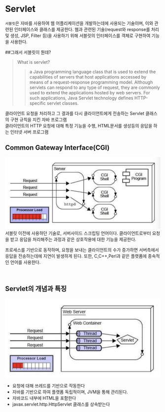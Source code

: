 <br>

# Servlet

`서블릿`은 자바를 사용하여 웹 어플리케이션을 개발하는데에 사용되는 기술이며, 이와 관련된 인터페이스와 클래스를 제공한다. 웹과 관련된 기술(request와 response를 처리 및 생성, JSP, Filter 등)을 사용하기 위해 서블릿의 인터페이스를 객체로 구현하여 기능을 사용한다.

##그래서 서블릿이 뭔데?
>What is servlet?  
>>a Java programming language class that is used to extend the capabilities of servers that host applications accessed by means of a request-response programming model. Although servlets can respond to any type of request, they are commonly used to extend the applications hosted by web servers. For such applications, Java Servlet technology defines HTTP-specific servlet classes.

클라이언트 요청을 처리하고 그 결과를 다시 클라이언트에게 전송하는 Servlet 클래스의 구현 규칙을 지킨 자바 프로그램<br>
클라이언트의 HTTP 요청에 대해 특정 기능을 수행, HTML문서를 생성등의 응답을 하는 인터넷 서버 프로그램


## Common Gateway Interface(CGI)
<img src="/assets/images/servlet/servlet_cgi_process.png">
서블릿 이전에 사용하던 기술로, 서버사이드 스크립팅 언어이다. 클라이언트로부터 요청을 받고 응답을 처리해주는 과정과 같은 상호작용에 대한 기능을 제공한다.

프로세스를 기반으로 동작하며, 요청을 보내는 클라이언트의 수가 증가하면 서버측에서 응답을 전송하는데에 지연이 발생하게 된다.
또한, C,C++,Perl과 같은 플랫폼에 종속적인 언어를 사용한다.


<br>

## Servlet의 개념과 특징
<img src="/assets/images/servlet/servlet_overview.png">

- 요청에 대해 쓰레드를 기반으로 작동한다
- 자바를 기반으로 하여 플랫폼 독립적이며, JVM을 통해 관리된다.
- 자바코드 내부에 HTML을 포함한다
- javax.servlet.http.HttpServlet 클래스를 상속받는다
